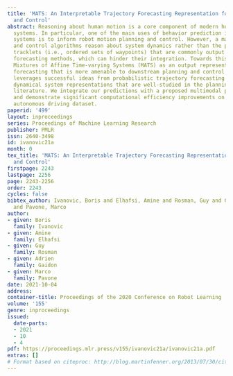 ```yaml
---
title: 'MATS: An Interpretable Trajectory Forecasting Representation for Planning
  and Control'
abstract: Reasoning about human motion is a core component of modern human-robot interactive
  systems. In particular, one of the main uses of behavior prediction in autonomous
  systems is to inform robot motion planning and control. However, a majority of planning
  and control algorithms reason about system dynamics rather than the predicted agent
  tracklets (i.e., ordered sets of waypoints) that are commonly output by trajectory
  forecasting methods, which can hinder their integration. Towards this end, we propose
  Mixtures of Affine Time-varying Systems (MATS) as an output representation for trajectory
  forecasting that is more amenable to downstream planning and control use. Our approach
  leverages successful ideas from probabilistic trajectory forecasting works to learn
  dynamical system representations that are well-studied in the planning and control
  literature. We integrate our predictions with a proposed multimodal planning methodology
  and demonstrate significant computational efficiency improvements on a large-scale
  autonomous driving dataset.
paperid: '499'
layout: inproceedings
series: Proceedings of Machine Learning Research
publisher: PMLR
issn: 2640-3498
id: ivanovic21a
month: 0
tex_title: 'MATS: An Interpretable Trajectory Forecasting Representation for Planning
  and Control'
firstpage: 2243
lastpage: 2256
page: 2243-2256
order: 2243
cycles: false
bibtex_author: Ivanovic, Boris and Elhafsi, Amine and Rosman, Guy and Gaidon, Adrien
  and Pavone, Marco
author:
- given: Boris
  family: Ivanovic
- given: Amine
  family: Elhafsi
- given: Guy
  family: Rosman
- given: Adrien
  family: Gaidon
- given: Marco
  family: Pavone
date: 2021-10-04
address:
container-title: Proceedings of the 2020 Conference on Robot Learning
volume: '155'
genre: inproceedings
issued:
  date-parts:
  - 2021
  - 10
  - 4
pdf: https://proceedings.mlr.press/v155/ivanovic21a/ivanovic21a.pdf
extras: []
# Format based on citeproc: http://blog.martinfenner.org/2013/07/30/citeproc-yaml-for-bibliographies/
---
```

